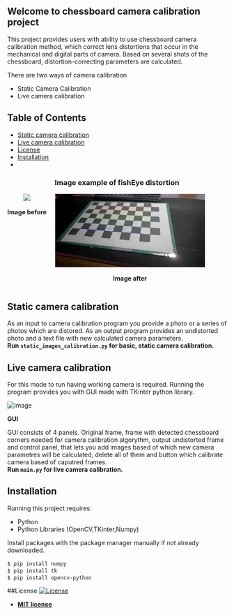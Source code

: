 ## Welcome to chessboard camera calibration project

This project provides users with ability to use chessboard camera calibration method, which correct lens distortions that occur in the mechanical and digital parts of camera.
Based on several shots of the chessboard, distortion-correcting parameters are calculated.


There are two ways of camera calibration
- Static Camera Calibration
- Live camera calibration

## Table of Contents


- [Static camera calibration](#static-camera-calibration)
- [Live camera calibration](#live-camera-calibration)
- [License](#license)
- [Installation](#installation)
- 
<h3 style="align-items: center; text-align: center;">Image example of fishEye distortion</h3>
<div style="display: grid; grid-template-columns: repeat(2, auto); text-align: center; width: 90%; gap: 20px;">
  <div>
    <img src="./photos/Series1_1.jpg" width="100%"/>
    <p><strong>Image before</strong></p>
  </div>
  <div>
    <img src="./UndistortedResult.jpg" width="100%"/>
    <p><strong>Image after</strong></p>
  </div>
</div>

## Static camera calibration  
As an input to camera calibration program you provide a photo or a series of photos which are distored. As an output program provides an undistorted photo and a text file with new calculated camera parameters. <br>
**Run `static_images_calibration.py` for basic, static camera calibration.**   

## Live camera calibration
For this mode to run having working camera is required. Running the program provides you with GUI made with TKinter python library. 

![image](https://github.com/prozyr/CVAPR---projekt/assets/128191169/aebb98d9-99ce-4bcd-ab0a-e6a16a016f1c)
<p><strong>GUI</strong></p>

GUI consists of 4 panels. Original frame, frame with detected chessboard corners needed for camera calibration algorythm, output undistorted frame and control panel, that lets you add images based of which new camera parametres will be calculated, delete all of them  and button which calibrate camera based of caputred frames.  <br>
**Run `main.py` for live camera calibration.**  

## Installation
Running this project requires:
- Python
- Python Libraries (OpenCV,TKinter,Numpy)

Install packages with the package manager manually if not already downloaded.
    
    $ pip install numpy
    $ pip install tk
    $ pip install opencv-python

##License
[![License](http://img.shields.io/:license-mit-blue.svg?style=flat-square)](http://badges.mit-license.org)
- **[MIT license](http://opensource.org/licenses/mit-license.php)**
